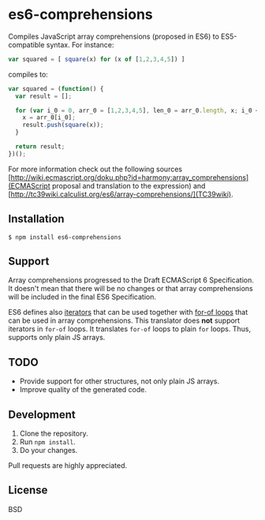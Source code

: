 # es6-comprehensions

Compiles JavaScript array comprehensions (proposed in ES6) to ES5-compatible syntax. For instance:

```js
var squared = [ square(x) for (x of [1,2,3,4,5]) ]
```

compiles to:

```js
var squared = (function() {
  var result = [];

  for (var i_0 = 0, arr_0 = [1,2,3,4,5], len_0 = arr_0.length, x; i_0 < len_0; i_0++) {
    x = arr_0[i_0];
    result.push(square(x));
  }

  return result;
})();
```

For more information check out the following sources [http://wiki.ecmascript.org/doku.php?id=harmony:array_comprehensions](ECMAScript proposal and translation to the expression) and [http://tc39wiki.calculist.org/es6/array-comprehensions/](TC39wiki).

## Installation

```
$ npm install es6-comprehensions
```

## Support

Array comprehensions progressed to the Draft ECMAScript 6 Specification. It doesn't mean that there will be no changes or that array comprehensions will be included in the final ES6 Specification.

ES6 defines also [iterators](http://tc39wiki.calculist.org/es6/iterators/) that can be used together with [for-of loops](http://tc39wiki.calculist.org/es6/for-of/) that can be used in array comprehensions. This translator does **not** support iterators in `for-of` loops. It translates `for-of` loops to plain `for` loops. Thus, supports only plain JS arrays.

## TODO

* Provide support for other structures, not only plain JS arrays.
* Improve quality of the generated code.

## Development

1. Clone the repository.
2. Run `npm install`.
3. Do your changes.

Pull requests are highly appreciated.

## License

BSD
